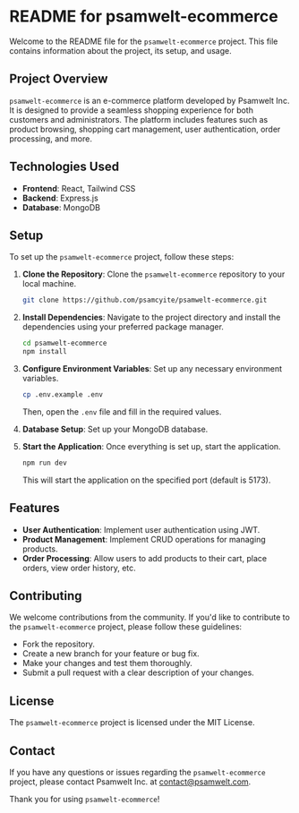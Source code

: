 # README for psamwelt-ecommerce

Welcome to the README file for the `psamwelt-ecommerce` project. This file contains information about the project, its setup, and usage.

## Project Overview

`psamwelt-ecommerce` is an e-commerce platform developed by Psamwelt Inc. It is designed to provide a seamless shopping experience for both customers and administrators. The platform includes features such as product browsing, shopping cart management, user authentication, order processing, and more.

## Technologies Used

- **Frontend**: React, Tailwind CSS
- **Backend**: Express.js
- **Database**: MongoDB

## Setup

To set up the `psamwelt-ecommerce` project, follow these steps:

1. **Clone the Repository**: Clone the `psamwelt-ecommerce` repository to your local machine.

    ```bash
    git clone https://github.com/psamcyite/psamwelt-ecommerce.git
    ```

2. **Install Dependencies**: Navigate to the project directory and install the dependencies using your preferred package manager.

    ```bash
    cd psamwelt-ecommerce
    npm install
    ```

3. **Configure Environment Variables**: Set up any necessary environment variables.

    ```bash
    cp .env.example .env
    ```

    Then, open the `.env` file and fill in the required values.

4. **Database Setup**: Set up your MongoDB database.

5. **Start the Application**: Once everything is set up, start the application.

    ```bash
    npm run dev
    ```

    This will start the application on the specified port (default is 5173).

## Features

- **User Authentication**: Implement user authentication using JWT.
- **Product Management**: Implement CRUD operations for managing products.
- **Order Processing**: Allow users to add products to their cart, place orders, view order history, etc.

## Contributing

We welcome contributions from the community. If you'd like to contribute to the `psamwelt-ecommerce` project, please follow these guidelines:
- Fork the repository.
- Create a new branch for your feature or bug fix.
- Make your changes and test them thoroughly.
- Submit a pull request with a clear description of your changes.

## License

The `psamwelt-ecommerce` project is licensed under the MIT License.

## Contact

If you have any questions or issues regarding the `psamwelt-ecommerce` project, please contact Psamwelt Inc. at [contact@psamwelt.com](mailto:contact@psamwelt.com).

Thank you for using `psamwelt-ecommerce`!
